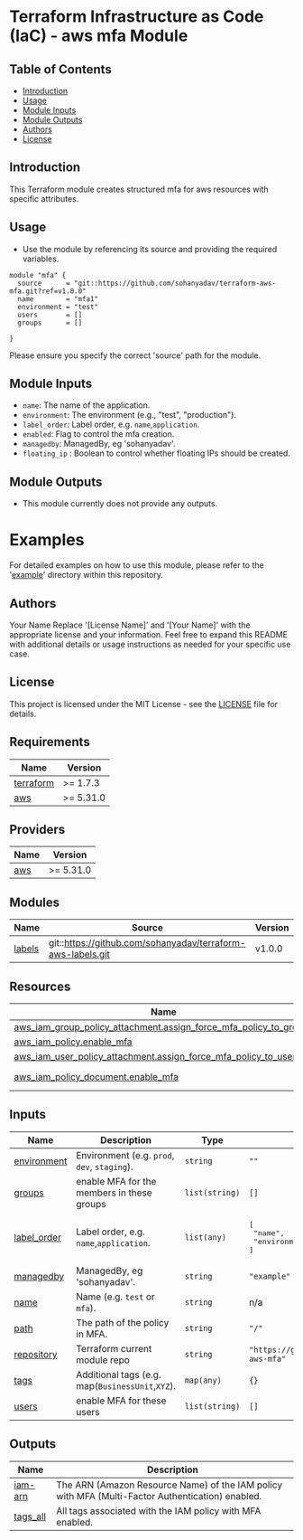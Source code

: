 # Terraform Infrastructure as Code (IaC) - aws mfa Module

## Table of Contents
- [Introduction](#introduction)
- [Usage](#usage)
- [Module Inputs](#module-inputs)
- [Module Outputs](#module-outputs)
- [Authors](#authors)
- [License](#license)

## Introduction
This Terraform module creates structured mfa for aws resources with specific attributes.

## Usage

- Use the module by referencing its source and providing the required variables.

```hcl
module "mfa" {
  source      = "git::https://github.com/sohanyadav/terraform-aws-mfa.git?ref=v1.0.0"
  name        = "mfa1"
  environment = "test"
  users       = []
  groups      = []

}

```
Please ensure you specify the correct 'source' path for the module.

## Module Inputs

- `name`: The name of the application.
- `environment`: The environment (e.g., "test", "production").
- `label_order`: Label order, e.g. `name`,`application`.
- `enabled`: Flag to control the mfa creation.
- `managedby`:  ManagedBy, eg 'sohanyadav'.
- `floating_ip` : Boolean to control whether floating IPs should be created.

## Module Outputs
- This module currently does not provide any outputs.

# Examples
For detailed examples on how to use this module, please refer to the '[example](https://github.com/sohanyadav/terraform-aws-mfa/tree/master/example)' directory within this repository.

## Authors
Your Name
Replace '[License Name]' and '[Your Name]' with the appropriate license and your information. Feel free to expand this README with additional details or usage instructions as needed for your specific use case.

## License
This project is licensed under the MIT License - see the [LICENSE](https://github.com/sohanyadav/terraform-aws-mfa/blob/master/LICENSE) file for details.



<!-- BEGIN_TF_DOCS -->
## Requirements

| Name | Version |
|------|---------|
| <a name="requirement_terraform"></a> [terraform](#requirement\_terraform) | >= 1.7.3 |
| <a name="requirement_aws"></a> [aws](#requirement\_aws) | >= 5.31.0 |

## Providers

| Name | Version |
|------|---------|
| <a name="provider_aws"></a> [aws](#provider\_aws) | >= 5.31.0 |

## Modules

| Name | Source | Version |
|------|--------|---------|
| <a name="module_labels"></a> [labels](#module\_labels) | git::https://github.com/sohanyadav/terraform-aws-labels.git | v1.0.0 |

## Resources

| Name | Type |
|------|------|
| [aws_iam_group_policy_attachment.assign_force_mfa_policy_to_groups](https://registry.terraform.io/providers/hashicorp/aws/latest/docs/resources/iam_group_policy_attachment) | resource |
| [aws_iam_policy.enable_mfa](https://registry.terraform.io/providers/hashicorp/aws/latest/docs/resources/iam_policy) | resource |
| [aws_iam_user_policy_attachment.assign_force_mfa_policy_to_users](https://registry.terraform.io/providers/hashicorp/aws/latest/docs/resources/iam_user_policy_attachment) | resource |
| [aws_iam_policy_document.enable_mfa](https://registry.terraform.io/providers/hashicorp/aws/latest/docs/data-sources/iam_policy_document) | data source |

## Inputs

| Name | Description | Type | Default | Required |
|------|-------------|------|---------|:--------:|
| <a name="input_environment"></a> [environment](#input\_environment) | Environment (e.g. `prod`, `dev`, `staging`). | `string` | `""` | no |
| <a name="input_groups"></a> [groups](#input\_groups) | enable MFA for the members in these groups | `list(string)` | `[]` | no |
| <a name="input_label_order"></a> [label\_order](#input\_label\_order) | Label order, e.g. `name`,`application`. | `list(any)` | <pre>[<br>  "name",<br>  "environment"<br>]</pre> | no |
| <a name="input_managedby"></a> [managedby](#input\_managedby) | ManagedBy, eg 'sohanyadav'. | `string` | `"example"` | no |
| <a name="input_name"></a> [name](#input\_name) | Name  (e.g. `test` or `mfa`). | `string` | n/a | yes |
| <a name="input_path"></a> [path](#input\_path) | The path of the policy in MFA. | `string` | `"/"` | no |
| <a name="input_repository"></a> [repository](#input\_repository) | Terraform current module repo | `string` | `"https://github.com/sohanyadav/terraform-aws-mfa"` | no |
| <a name="input_tags"></a> [tags](#input\_tags) | Additional tags (e.g. map(`BusinessUnit`,`XYZ`). | `map(any)` | `{}` | no |
| <a name="input_users"></a> [users](#input\_users) | enable MFA for these users | `list(string)` | `[]` | no |
## Outputs

| Name | Description |
|------|-------------|
| <a name="output_iam-arn"></a> [iam-arn](#output\_iam-arn) | The ARN (Amazon Resource Name) of the IAM policy with MFA (Multi-Factor Authentication) enabled. |
| <a name="output_tags_all"></a> [tags\_all](#output\_tags\_all) | All tags associated with the IAM policy with MFA enabled. |
<!-- END_TF_DOCS -->